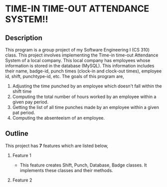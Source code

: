 #  TIME-IN TIME-OUT ATTENDANCE SYSTEM!!
## Description
   This program is a group project of my Software Engineering I (CS 310) class. This project involves implementing the Time-in time-out
   Attendance System of a local company. This local company has employees whose information is stored in the database (MySQL). This
   information includes their name, badge-id, punch times (clock-in and clock-out times), employee id, shift, punchtype-id, etc.
   The goals of this program are,
   
   1. Adjusting the time punched by an employee which doesn't fall within the shift time
   2. Computing the total number of hours worked by an employee within a given pay period.
   3. Getting the list of all time punches made by an employee within a given pat period.
   2. Computing the absenteeism of an employee.
   
## Outline
   This project has **7** features which are listed below,
   
   1. Feature 1
      - This feature creates Shift, Punch, Database, Badge classes. It implements these classes and their methods.
      
   2. Feature 2
   
